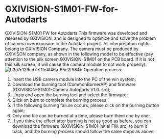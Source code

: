 # GXIVISION-S1M01-FW-for-Autodarts
GXIVISION-S1M01 FW for Autodarts
This firmware was developed and released by GXIVISION, and is designed to optimize and solve the problem of camera overexposure in the Autodart project. All interpretation rights belong to GXIVISION Company.
The camera must be produced by GXIVISON company, as shown in the following model to be effective (pay attention to the silk screen GXIVISION-S1M01 on the PCB board. If it is not this silk screen, it will cause the camera module to not work properly):
![b3a7c129cd7ef1fe4f46af85e2f984b](https://github.com/Mike-chunsheng/GXIVISION-S1M01-FW-for-Autodarts/assets/169350690/7b0bf191-5d65-47ff-bdaf-a2691c8af5a6)
Operation process:
1. Insert the USB camera module into the PC of the win system;
2. Download the burning tool (CommonBurnerAP) and firmware (GXIVISION-S1M01-Camera Autoparts V1.0. src);
3. Unzip and open the burning tool and select the firmware;
4. Click on burn to complete the burning process;
5. If the following burning failure occurs, please click on the burning button again;
6. Only one file can be burned at a time, please burn them one by one;
7. If you think the effect after burning is not as good as before, you can download the firmware (GXIVISION-S1M01 initial FW. src) to burn it back, and the burning process should follow the same steps as above
